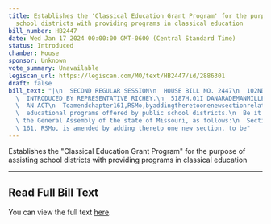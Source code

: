 ```yaml
---
title: Establishes the 'Classical Education Grant Program' for the purpose of assisting
  school districts with providing programs in classical education
bill_number: HB2447
date: Wed Jan 17 2024 00:00:00 GMT-0600 (Central Standard Time)
status: Introduced
chamber: House
sponsor: Unknown
vote_summary: Unavailable
legiscan_url: https://legiscan.com/MO/text/HB2447/id/2886301
draft: false
bill_text: "|\n  SECOND REGULAR SESSION\n  HOUSE BILL NO. 2447\n  102ND GENERAL ASSEMBLY\n\
  \  INTRODUCED BY REPRESENTATIVE RICHEY.\n  5187H.01I DANARADEMANMILLER,ChiefClerk\n\
  \  AN ACT\n  Toamendchapter161,RSMo,byaddingtheretoonenewsectionrelatingtograntsforcertain\n\
  \  educational programs offered by public school districts.\n  Be it enacted by\
  \ the General Assembly of the state of Missouri, as follows:\n  Section A. Chapter\
  \ 161, RSMo, is amended by adding thereto one new section, to be"
---
```

Establishes the "Classical Education Grant Program" for the purpose of assisting school districts with providing programs in classical education

---

## Read Full Bill Text

You can view the full text [here](https://legiscan.com/MO/text/HB2447/id/2886301).
